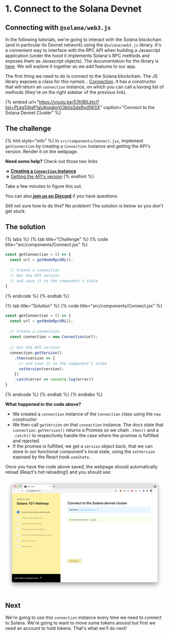 # 1. Connect to the Solana Devnet

## Connecting with `@solana/web3.js`

In the following tutorials, we're going to interact with the Solana blockchain \(and in particular its Devnet network\) using the `@solana/web3.js` library. It's a convenient way to interface with the RPC API when building a Javascript application \(under the hood it implements Solana's RPC methods and exposes them as Javascript objects\). The documentation for the library is [here](https://solana-labs.github.io/solana-web3.js/). We will explore it together as we add features to our app.

The first thing we need to do is connect to the Solana blockchain. The JS library exposes a class for this named... [Connection](https://solana-labs.github.io/solana-web3.js/classes/Connection.html). It has a constructor that will return an `connection` instance, on which you can call a looong list of methods \(they're on the right sidebar of the previous link\).

{% embed url="https://youtu.be/57A1BlLktcI?list=PLkgTdjgP1aUAiqqbvVi3b0sSdxByd5KSX" caption="Connect to the Solana Devnet Cluster" %}

## The challenge

{% hint style="info" %}
In `src/components/Connect.jsx`, implement `getConnection` by creating a `Connection` instance and getting the API's version. Render it on the webpage.

**Need some help?** Check out those two links

**→** [**Creating a `Connection` instance**](https://solana-labs.github.io/solana-web3.js/classes/Connection.html#constructor)  
**→** [Getting the API's version](https://solana-labs.github.io/solana-web3.js/classes/Connection.html#getversion)
{% endhint %}

Take a few minutes to figure this out.

You can also[ **join us on Discord**](https://discord.gg/fszyM7K) if you have questions.

Still not sure how to do this? No problem! The solution is below so you don't get stuck.

## The solution

{% tabs %}
{% tab title="Challenge" %}
{% code title="src/components/Connect.jsx" %}
```jsx
const getConnection = () => {
  const url = getNodeRpcURL();

  // Create a connection
  // Get the API version
  // and save it to the component's state
}
```
{% endcode %}
{% endtab %}

{% tab title="Solution" %}
{% code title="src/components/Connect.jsx" %}
```javascript
const getConnection = () => {
  const url = getNodeRpcURL();

  // Create a connection
  const connection = new Connection(url);

  // Get the API version
  connection.getVersion()
    .then(version => {
      // and save it to the component's state  
      setVersion(version);
    })
    .catch(error => console.log(error))
}
```
{% endcode %}
{% endtab %}
{% endtabs %}

**What happened in the code above?**

* We created a `connection` instance of the `Connection` class using the `new` constructor
* We then call `getVersion` on that `connection` instance. The docs state that `connection.getVersion()` returns a Promise so we chain `.then()` and a `.catch()` to respectively handle the case where the promise is fulfilled and rejected.
* If the promise is fulfilled, we get a `version` object back, that we can store in our functional component's local state, using the `setVersion` exposed by the React hook `useState`.

Once you have the code above saved, the webpage should automatically reload \(React's hot reloading!\) and you should see:

![](../../../.gitbook/assets/screen-shot-2021-06-14-at-10.47.58-pm%20%282%29%20%283%29%20%282%29.png)

## Next

We're going to use this `connection` instance every time we need to connect to Solana. We're going to want to move some tokens around but first we need an account to hold tokens. That's what we'll do next!

